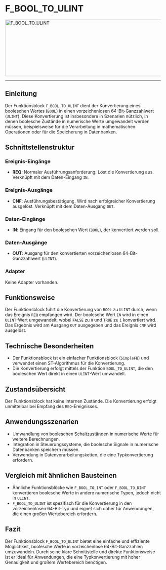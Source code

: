 # F_BOOL_TO_ULINT

<img width="1242" height="183" alt="F_BOOL_TO_ULINT" src="https://github.com/user-attachments/assets/b10992cb-8e8e-46fe-85a0-f9372e711d1c" />

* * * * * * * * * *
## Einleitung
Der Funktionsblock `F_BOOL_TO_ULINT` dient der Konvertierung eines booleschen Wertes (`BOOL`) in einen vorzeichenlosen 64-Bit-Ganzzahlwert (`ULINT`). Diese Konvertierung ist insbesondere in Szenarien nützlich, in denen boolesche Zustände in numerische Werte umgewandelt werden müssen, beispielsweise für die Verarbeitung in mathematischen Operationen oder für die Speicherung in Datenbanken.

## Schnittstellenstruktur
### **Ereignis-Eingänge**
- **REQ**: Normaler Ausführungsanforderung. Löst die Konvertierung aus. Verknüpft mit dem Daten-Eingang `IN`.

### **Ereignis-Ausgänge**
- **CNF**: Ausführungsbestätigung. Wird nach erfolgreicher Konvertierung ausgelöst. Verknüpft mit dem Daten-Ausgang `OUT`.

### **Daten-Eingänge**
- **IN**: Eingang für den booleschen Wert (`BOOL`), der konvertiert werden soll.

### **Daten-Ausgänge**
- **OUT**: Ausgang für den konvertierten vorzeichenlosen 64-Bit-Ganzzahlwert (`ULINT`).

### **Adapter**
Keine Adapter vorhanden.

## Funktionsweise
Der Funktionsblock führt die Konvertierung von `BOOL` zu `ULINT` durch, wenn das Ereignis `REQ` empfangen wird. Der boolesche Wert `IN` wird in einen `ULINT`-Wert umgewandelt, wobei `FALSE` zu `0` und `TRUE` zu `1` konvertiert wird. Das Ergebnis wird am Ausgang `OUT` ausgegeben und das Ereignis `CNF` wird ausgelöst.

## Technische Besonderheiten
- Der Funktionsblock ist ein einfacher Funktionsblock (`SimpleFB`) und verwendet einen ST-Algorithmus für die Konvertierung.
- Die Konvertierung erfolgt mittels der Funktion `BOOL_TO_ULINT`, die den booleschen Wert direkt in einen `ULINT`-Wert umwandelt.

## Zustandsübersicht
Der Funktionsblock hat keine internen Zustände. Die Konvertierung erfolgt unmittelbar bei Empfang des `REQ`-Ereignisses.

## Anwendungsszenarien
- Umwandlung von booleschen Schaltzuständen in numerische Werte für weitere Berechnungen.
- Integration in Steuerungssysteme, die boolesche Signale in numerische Datenbanken speichern müssen.
- Verwendung in Datenverarbeitungsketten, die eine Typkonvertierung erfordern.

## Vergleich mit ähnlichen Bausteinen
- Ähnliche Funktionsblöcke wie `F_BOOL_TO_INT` oder `F_BOOL_TO_DINT` konvertieren boolesche Werte in andere numerische Typen, jedoch nicht in `ULINT`.
- `F_BOOL_TO_ULINT` ist spezifisch für die Konvertierung in den vorzeichenlosen 64-Bit-Typ und eignet sich daher für Anwendungen, die einen großen Wertebereich erfordern.

## Fazit
Der Funktionsblock `F_BOOL_TO_ULINT` bietet eine einfache und effiziente Möglichkeit, boolesche Werte in vorzeichenlose 64-Bit-Ganzzahlen umzuwandeln. Durch seine klare Schnittstelle und direkte Funktionsweise ist er ideal für Anwendungen, die eine Typkonvertierung mit hoher Genauigkeit und großem Wertebereich benötigen.
